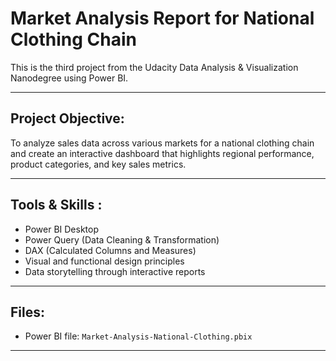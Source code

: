 # Market Analysis Report for National Clothing Chain

This is the third project from the Udacity Data Analysis & Visualization Nanodegree using Power BI.

---

## Project Objective:
To analyze sales data across various markets for a national clothing chain and create an interactive dashboard that highlights regional performance, product categories, and key sales metrics.

---

## Tools & Skills :
- Power BI Desktop
- Power Query (Data Cleaning & Transformation)
- DAX (Calculated Columns and Measures)
- Visual and functional design principles
- Data storytelling through interactive reports

---

##  Files:
- Power BI file: `Market-Analysis-National-Clothing.pbix`

---
